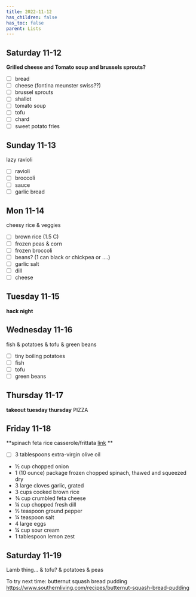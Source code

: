 ```yaml
---
title: 2022-11-12
has_children: false
has_toc: false
parent: Lists
---
```


## Saturday 11-12
**Grilled cheese and Tomato soup and brussels sprouts?**
- [ ] bread
- [ ] cheese (fontina meunster swiss??)
- [ ] brussel sprouts
- [ ] shallot
- [ ] tomato soup
- [ ] tofu
- [ ] chard
- [ ] sweet potato fries

## Sunday 11-13
lazy ravioli
- [ ] ravioli
- [ ] broccoli
- [ ] sauce
- [ ] garlic bread

## Mon 11-14
cheesy rice & veggies
- [ ] brown rice (1.5 C)
- [ ] frozen peas & corn
- [ ] frozen broccoli
- [ ] beans? (1 can black or chickpea or ....)
- [ ] garlic salt
- [ ] dill
- [ ] cheese

## Tuesday 11-15
**hack night**

## Wednesday 11-16
fish & potatoes & tofu & green beans
- [ ] tiny boiling potatoes
- [ ] fish
- [ ] tofu
- [ ] green beans

## Thursday 11-17
**takeout tuesday thursday**
PIZZA

## Friday 11-18
**spinach feta rice casserole/frittata [link](https://www.eatingwell.com/recipe/280864/spinach-feta-rice-casserole/) **
- [ ] 3 tablespoons extra-virgin olive oil
-   ½ cup chopped onion
-   1 (10 ounce) package frozen chopped spinach, thawed and squeezed dry
-   3 large cloves garlic, grated
-   3 cups cooked brown rice
-   ¾ cup crumbled feta cheese
-   ¼ cup chopped fresh dill
-   ½ teaspoon ground pepper
-   ¼ teaspoon salt
-   4 large eggs
-   ¼ cup sour cream
-   1 tablespoon lemon zest

## Saturday 11-19
Lamb thing... & tofu? & potatoes & peas


To try next time: butternut squash bread pudding
https://www.southernliving.com/recipes/butternut-squash-bread-pudding